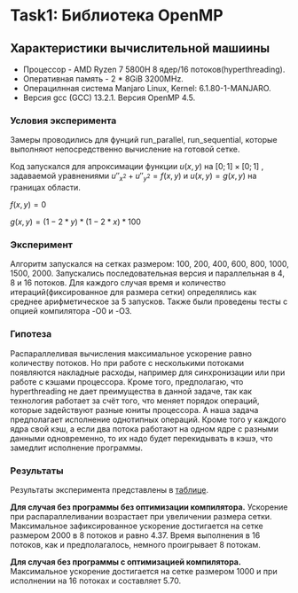 # Task1: Библиотека OpenMP

## Характеристики вычислительной машиины

- Процессор - AMD Ryzen 7 5800H 8 ядер/16 потоков(hyperthreading).
- Оперативная память - 2 * 8GiB 3200MHz.
- Операцилнная система Manjaro Linux, Kernel: 6.1.80-1-MANJARO.
- Версия gcc (GCC) 13.2.1. Версия OpenMP 4.5.

### Условия эксперимента

Замеры проводились для фунций run_parallel, run_sequential, которые выполняют непосредственно вычисление на готовой сетке.

Код запускался для апроксимации функции $u(x,y)$ на $[0;1]\times[0;1]$ , задаваемой уравнениями $u''_{x^2} + u''_{y^2} = f(x,y)$ и $u(x,y) = g(x,y)$ на границах области.

$f(x,y) = 0$

$g(x,y) = (1 - 2 *y) * (1 - 2 *x)* 100$

### Эксперимент

Алгоритм запускался на сетках размером: 100, 200, 400, 600, 800, 1000, 1500, 2000. Запускались последовательная версия и параллельная в 4, 8 и 16 потоков. Для каждого случая время и количество итераций(фиксированное для размера сетки) определялись как среднее арифметическое за 5 запусков. Также были проведены тесты с опцией компилятора -O0 и -O3.

### Гипотеза

Распараллеливая вычисления максимальное ускорение равно количеству потоков. Но при работе с несколькими потоками появляются накладные расходы, например для синхронизации или при работе с кэшами процессора. Кроме того, предполагаю, что hyperthreading не дает преимущества в данной задаче, так как технология работает за счёт того, что меняет порядок операций, которые задействуют разные юниты процессора. А наша задача предполагает исполнение однотипных операций. Кроме того у каждого ядра свой кэш, а если два потока работают на одном ядре с разными данными одновременно, то их надо будет перекидывать в кэшэ, что замедлит исполнение программы.

### Результаты

Результаты эксперимента представлены в [таблице](https://docs.google.com/spreadsheets/d/1U85Hm3oIyZ8q29F1JuFEv_nTrgeeJOjgP4pFWPJj0rs/edit?usp=sharing).

**Для случая без программы без оптимизации компилятора.**
Ускорение при распараллеливании возрастает при увеличении размера сетки. Максимальное зафиксированное ускорение достигается на сетке размером 2000 в 8 потоков и равно 4.37. Время выполнения в 16 потоков, как и предполагалось, немного проигрывает 8 потокам.

**Для случая без программы с оптимизацией компилятора.**
Максимальное ускорение достигается на сетке размером 1000 и при исполнении на 16 потоках и составляет 5.70.
